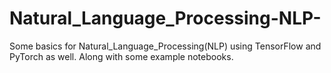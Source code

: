 # Natural_Language_Processing-NLP-
Some basics for Natural_Language_Processing(NLP) using TensorFlow and PyTorch as well. Along with some example notebooks.
